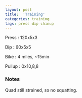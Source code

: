 ```yaml
---
layout: post
title:  'Training'
categories: training
tags: press dip chinup
---
```


Press       :   120x5x3

Dip         :   60x5x5

Bike        :   4 miles, ~15min

Pullup      :   0x10,8,8

### Notes

Quad still strained, so no squatting.
